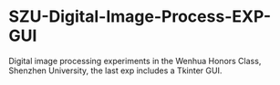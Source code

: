 # SZU-Digital-Image-Process-EXP-GUI

Digital image processing experiments in the Wenhua Honors Class, Shenzhen University, the last exp includes a Tkinter GUI.
